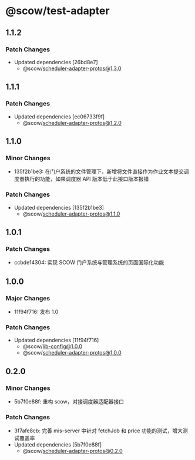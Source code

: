 # @scow/test-adapter

## 1.1.2

### Patch Changes

- Updated dependencies [26bd8e7]
  - @scow/scheduler-adapter-protos@1.3.0

## 1.1.1

### Patch Changes

- Updated dependencies [ec06733f9f]
  - @scow/scheduler-adapter-protos@1.2.0

## 1.1.0

### Minor Changes

- 135f2b1be3: 在门户系统的文件管理下，新增将文件直接作为作业文本提交调度器执行的功能，如果调度器 API 版本低于此接口版本报错

### Patch Changes

- Updated dependencies [135f2b1be3]
  - @scow/scheduler-adapter-protos@1.1.0

## 1.0.1

### Patch Changes

- ccbde14304: 实现 SCOW 门户系统与管理系统的页面国际化功能

## 1.0.0

### Major Changes

- 11f94f716: 发布 1.0

### Patch Changes

- Updated dependencies [11f94f716]
  - @scow/lib-config@1.0.0
  - @scow/scheduler-adapter-protos@1.0.0

## 0.2.0

### Minor Changes

- 5b7f0e88f: 重构 scow，对接调度器适配器接口

### Patch Changes

- 3f7afe8cb: 完善 mis-server 中针对 fetchJob 和 price 功能的测试，增大测试覆盖率
- Updated dependencies [5b7f0e88f]
  - @scow/scheduler-adapter-protos@0.2.0
